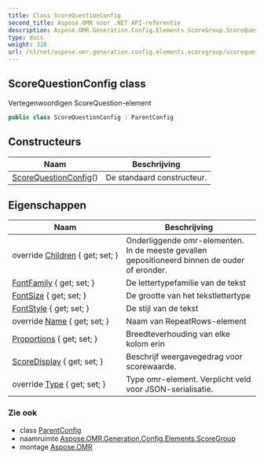 ```yaml
---
title: Class ScoreQuestionConfig
second_title: Aspose.OMR voor .NET API-referentie
description: Aspose.OMR.Generation.Config.Elements.ScoreGroup.ScoreQuestionConfig klas. Vertegenwoordigen ScoreQuestionelement
type: docs
weight: 320
url: /nl/net/aspose.omr.generation.config.elements.scoregroup/scorequestionconfig/
---
```

## ScoreQuestionConfig class

Vertegenwoordigen ScoreQuestion-element

```csharp
public class ScoreQuestionConfig : ParentConfig
```

## Constructeurs

| Naam | Beschrijving |
| --- | --- |
| [ScoreQuestionConfig](scorequestionconfig/)() | De standaard constructeur. |

## Eigenschappen

| Naam | Beschrijving |
| --- | --- |
| override [Children](../../aspose.omr.generation.config.elements.scoregroup/scorequestionconfig/children/) { get; set; } | Onderliggende omr-elementen. In de meeste gevallen gepositioneerd binnen de ouder of eronder. |
| [FontFamily](../../aspose.omr.generation.config.elements.scoregroup/scorequestionconfig/fontfamily/) { get; set; } | De lettertypefamilie van de tekst |
| [FontSize](../../aspose.omr.generation.config.elements.scoregroup/scorequestionconfig/fontsize/) { get; set; } | De grootte van het tekstlettertype |
| [FontStyle](../../aspose.omr.generation.config.elements.scoregroup/scorequestionconfig/fontstyle/) { get; set; } | De stijl van de tekst |
| override [Name](../../aspose.omr.generation.config.elements.scoregroup/scorequestionconfig/name/) { get; set; } | Naam van RepeatRows-element |
| [Proportions](../../aspose.omr.generation.config.elements.scoregroup/scorequestionconfig/proportions/) { get; set; } | Breedteverhouding van elke kolom erin |
| [ScoreDisplay](../../aspose.omr.generation.config.elements.scoregroup/scorequestionconfig/scoredisplay/) { get; set; } | Beschrijf weergavegedrag voor scorewaarde. |
| override [Type](../../aspose.omr.generation.config.elements.scoregroup/scorequestionconfig/type/) { get; set; } | Type omr-element. Verplicht veld voor JSON-serialisatie. |

### Zie ook

* class [ParentConfig](../../aspose.omr.generation.config/parentconfig/)
* naamruimte [Aspose.OMR.Generation.Config.Elements.ScoreGroup](../../aspose.omr.generation.config.elements.scoregroup/)
* montage [Aspose.OMR](../../)


